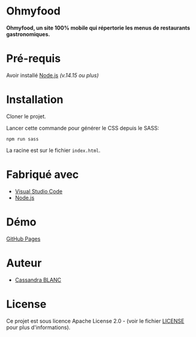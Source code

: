 # Ohmyfood
**Ohmyfood, un site 100% mobile qui répertorie les menus de restaurants gastronomiques.**

# Pré-requis
Avoir installé [Node.js](https://nodejs.org/fr/) *(v.14.15 ou plus)*

# Installation
Cloner le projet.

Lancer cette commande pour générer le CSS depuis le SASS:
```
npm run sass
```

La racine est sur le fichier ``index.html``.

# Fabriqué avec
- [Visual Studio Code](https://code.visualstudio.com)
- [Node.js](https://www.npmjs.com/get-npm)

# Démo
[GitHub Pages](https://cassandra2905.github.io/CassandraBlanc_3_01032021/)

# Auteur
- [Cassandra BLANC](https://github.com/cassandra2905)

# License
Ce projet est sous licence Apache License 2.0 - (voir le fichier [LICENSE](https://github.com/cassandra2905/CassandraBlanc_3_01032021/blob/main/LICENSE) pour plus d'informations).